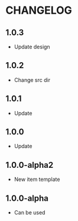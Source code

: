 CHANGELOG
==============

1.0.3
-----------------
  * Update design
  
1.0.2
-----------------
  * Change src dir
  
1.0.1
-----------------
  * Update
  
1.0.0
-----------------
  * Update
  
1.0.0-alpha2
-----------------
  * New item template

1.0.0-alpha
-----------------
  * Can be used
